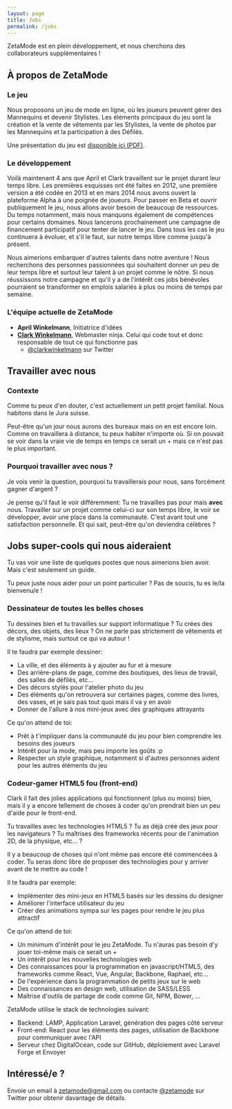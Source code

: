 ```yaml
---
layout: page
title: Jobs
permalink: /jobs
---
```


ZetaMode est en plein développement, et nous cherchons des collaborateurs supplémentaires !

## <span class="fa fa-info-circle"></span> À propos de ZetaMode

### Le jeu

Nous proposons un jeu de mode en ligne, où les joueurs peuvent gérer des Mannequins et devenir Stylistes.
Les éléments principaux du jeu sont la création et la vente de vêtements par les Stylistes, la vente de photos par les Mannequins et la participation à des Défilés.

Une présentation du jeu est [disponible ici (PDF)](https://zetamode.com/dl/presentation_du_jeu.pdf).

### Le développement

Voilà maintenant 4 ans que April et Clark travaillent sur le projet durant leur temps libre.
Les premières esquisses ont été faites en 2012, une première version a été codée en 2013 et en mars 2014 nous avons ouvert la plateforme Alpha à une poignée de joueurs.
Pour passer en Beta et ouvrir publiquement le jeu, nous allons avoir besoin de beaucoup de ressources.
Du temps notamment, mais nous manquons également de compétences pour certains domaines.
Nous lancerons prochainement une campagne de financement participatif pour tenter de lancer le jeu.
Dans tous les cas le jeu continuera à évoluer, et s'il le faut, sur notre temps libre comme jusqu'à présent.

Nous aimerions embarquer d'autres talents dans notre aventure !
Nous recherchons des personnes passionnées qui souhaitent donner un peu de leur temps libre et surtout leur talent à un projet comme le nôtre.
Si nous réussissons notre campagne et qu'il y a de l'intérêt ces jobs bénévoles pourraient se transformer en emplois salariés à plus ou moins de temps par semaine.

### L'équipe actuelle de ZetaMode

- **April Winkelmann**, Initiatrice d'idées
- [**Clark Winkelmann**](https://clarkwinkelmann.com/), Webmaster ninja. Celui qui code tout et donc responsable de tout ce qui fonctionne pas
  - [@clarkwinkelmann](https://twitter.com/clarkwinkelmann) sur Twitter

## <span class="fa fa-briefcase"></span> Travailler avec nous

### Contexte

Comme tu peux d'en douter, c'est actuellement un petit projet familial.
Nous habitons dans le Jura suisse.

Peut-être qu'un jour nous aurons des bureaux mais on en est encore loin.
Comme on travaillera à distance, tu peux habiter n'importe où.
Si on pouvait se voir dans la vraie vie de temps en temps ce serait un + mais ce n'est pas le plus important.

### Pourquoi travailler avec nous ?

Je vois venir la question, pourquoi tu travaillerais pour nous, sans forcément gagner d'argent ?

Je pense qu'il faut le voir différemment: Tu ne travailles pas pour mais **avec** nous.
Travailler sur un projet comme celui-ci sur son temps libre, le voir se développer, avoir une place dans la communauté.
C'est avant tout une satisfaction personnelle.
Et qui sait, peut-être qu'on deviendra célèbres ?

## Jobs super-cools qui nous aideraient

Tu vas voir une liste de quelques postes que nous aimerions bien avoir.
Mais c'est seulement un guide.

Tu peux juste nous aider pour un point particulier ?
Pas de soucis, tu es le/la bienvenu/e !

### <span class="fa fa-pencil"></span> Dessinateur de toutes les belles choses


Tu dessines bien et tu travailles sur support informatique ?
Tu crées des décors, des objets, des lieux ?
On ne parle pas strictement de vêtements et de stylisme, mais surtout ce qui va autour !

Il te faudra par exemple dessiner:

- La ville, et des éléments à y ajouter au fur et à mesure
- Des arrière-plans de page, comme des boutiques, des lieux de travail, des salles de défilés, etc...
- Des décors stylés pour l'atelier photo du jeu
- Des éléments qu'on retrouvera sur certaines pages, comme des livres, des vases, et je sais pas tout quoi mais il va y en avoir
- Donner de l'allure à nos mini-jeux avec des graphiques attrayants

Ce qu'on attend de toi:

- Prêt à t'impliquer dans la communauté du jeu pour bien comprendre les besoins des joueurs
- Intérêt pour la mode, mais peu importe les goûts :p
- Respecter un style graphique, notamment si d'autres personnes aident pour les autres éléments du jeu

### <span class="fa fa-desktop"></span> Codeur-gamer HTML5 fou (front-end)

Clark il fait des jolies applications qui fonctionnent (plus ou moins) bien,
mais il y a encore tellement de choses à coder qu'on prendrait bien un peu d'aide pour le front-end.

Tu travailles avec les technologies HTML5 ?
Tu as déjà créé des jeux pour les navigateurs ?
Tu maîtrises des frameworks récents pour de l'animation 2D, de la physique, etc... ?

Il y a beaucoup de choses qui n'ont même pas encore été commencées à coder.
Tu seras donc libre de proposer des technologies pour y arriver avant de te mettre au code !

Il te faudra par exemple:

- Implémenter des mini-jeux en HTML5 basés sur les dessins du designer
- Améliorer l'interface utilisateur du jeu
- Créer des animations sympa sur les pages pour rendre le jeu plus attractif

Ce qu'on attend de toi:

- Un minimum d'intérêt pour le jeu ZetaMode. Tu n'auras pas besoin d'y jouer toi-même mais ce serait un +
- Un intérêt pour les nouvelles technologies web
- Des connaissances pour la programmation en javascript/HTML5, des frameworks comme React, Vue, Angular, Backbone, Raphael, etc...
- De l'expérience dans la programmation de petits jeux sur le web
- Des connaissances en design web, utilisation de SASS/LESS
- Maîtrise d'outils de partage de code comme Git, NPM, Bower, ...

ZetaMode utilise le stack de technologies suivant:

- Backend: LAMP, Application Laravel, génération des pages côté serveur
- Front-end: React pour les éléments des pages, utilisation de Backbone pour communiquer avec l'API
- Serveur chez DigitalOcean, code sur GitHub, déploiement avec Laravel Forge et Envoyer

## <span class="fa fa-hand-paper-o"></span> Intéressé/e ?

Envoie un email à <zetamode@gmail.com> ou contacte [@zetamode](https://twitter.com/zetamode) sur Twitter pour obtenir davantage de détails.

